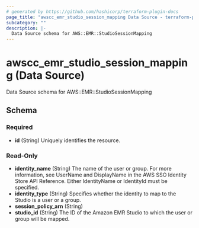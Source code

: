 ```yaml
---
# generated by https://github.com/hashicorp/terraform-plugin-docs
page_title: "awscc_emr_studio_session_mapping Data Source - terraform-provider-awscc"
subcategory: ""
description: |-
  Data Source schema for AWS::EMR::StudioSessionMapping
---
```


# awscc_emr_studio_session_mapping (Data Source)

Data Source schema for AWS::EMR::StudioSessionMapping



<!-- schema generated by tfplugindocs -->
## Schema

### Required

- **id** (String) Uniquely identifies the resource.

### Read-Only

- **identity_name** (String) The name of the user or group. For more information, see UserName and DisplayName in the AWS SSO Identity Store API Reference. Either IdentityName or IdentityId must be specified.
- **identity_type** (String) Specifies whether the identity to map to the Studio is a user or a group.
- **session_policy_arn** (String)
- **studio_id** (String) The ID of the Amazon EMR Studio to which the user or group will be mapped.


